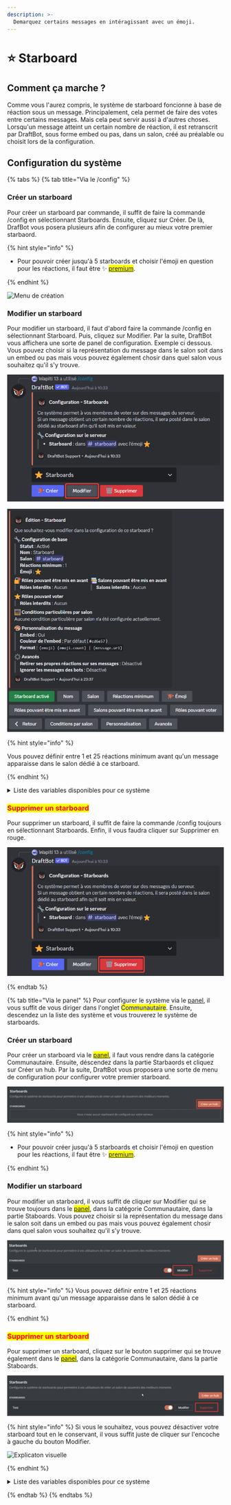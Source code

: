 ```yaml
---
description: >-
  Demarquez certains messages en intéragissant avec un émoji.
---
```


# ⭐ Starboard

## Comment ça marche ? 

Comme vous l'aurez compris, le système de starboard foncionne à base de réaction sous un message. Principalement, cela permet de faire des votes entre certains messages. Mais cela peut servir aussi à d'autres choses. Lorsqu'un message atteint un certain nombre de réaction, il est retranscrit par DraftBot, sous forme embed ou pas, dans un salon, créé au préalable ou choisit lors de la configuration.


## Configuration du système 

{% tabs %}
{% tab title="Via le /config" %}

### Créer un starboard

Pour créer un starboard par commande, il suffit de faire la commande /config en sélectionnant Starboards. Ensuite, cliquez sur Créer. De là, DrafBot vous posera plusieurs afin de configurer au mieux votre premier starbaord. 

{% hint style="info" %}

- Pour pouvoir créer jusqu'à 5 starboards et choisir l'émoji en question pour les réactions, il faut être ✨ <mark style="color:orange;">[premium](https://www.draftbot.fr/premium/)</mark>.

{% endhint %}

![Menu de création](../.gitbook/assets/starboard/creacdms.png)


### Modifier un starboard

Pour modifier un starboard, il faut d'abord faire la commande /config en sélectionnant Starboard. Puis, cliquez sur Modifier. Par la suite, DraftBot vous affichera une sorte de panel de configuration. Exemple ci dessous. Vous pouvez choisir si la représentation du message dans le salon soit dans un embed ou pas mais vous pouvez également chosir dans quel salon vous souhaitez qu'il s'y trouve.

![Explicaton visuelle](../.gitbook/assets/starboards/modifcdms.png)

![Explicaton visuelle](../.gitbook/assets/starboards/modulecdms.png)

{% hint style="info" %}

Vous pouvez définir entre 1 et 25 réactions minimum avant qu'un message apparaisse dans le salon dédié à ce starboard.

{% endhint %}

<details>
<summary>Liste des variables disponibles pour ce système</summary>

Les variables sont des bouts de texte qui évoluent suivant la personne, le serveur, le salon ou encore le temps.Voici celles utilisables pour le système de starboard : 
 
- `{user}` = Surnom du membre sur le serveur.
- `{user.username}` = Pseudo du compte du membre.
- `{user.globalname}` = Nom affiché du compte du membre.
- `{emoji}` = Emoji du starboard.
- `{emoji.count}` = Nombre de réactions.
- `{message.url}` = Lien du message.

{% hint style="info" %}

La forme basique que DraftBot donne lors de la configuration est "{emoji} {emoji.count} | {message.url}".

{% endhint %}

</details>


### <mark style="color:red;">Supprimer un starboard</mark>

Pour supprimer un starboard, il suffit de faire la commande /config toujours en sélectionnant Starboards. Enfin, il vous faudra cliquer sur Supprimer en rouge.

![Explicaton visuelle](../.gitbook/assets/starboards/supcdms.png)


{% endtab %}

{% tab title="Via le panel" %}
Pour configurer le système via le [panel](https://www.draftbot.fr/dashboard/), il vous suffit de vous diriger dans l'onglet <mark style ="color:blue;">Communautaire</mark>. Ensuite, descendez un la liste des système et vous trouverez le système de starboards.

### Créer un starboard

Pour créer un starboard via le <mark style="color:orange;">[panel](https://www.draftbot.fr/dashboard)</mark>, il faut vous rendre dans la catégorie Communautaire. Ensuite, déscendez dans la partie Starbaords et cliquez sur Créer un hub. Par la suite, DraftBot vous proposera une sorte de menu de configuration pour configurer votre premier starboard.

![Explicaton visuelle](../.gitbook/assets/starboards/creapanel.png)

{% hint style="info" %}

- Pour pouvoir créer jusqu'à 5 starboards et choisir l'émoji en question pour les réactions, il faut être ✨ <mark style="color:orange;">[premium](https://www.draftbot.fr/premium/)</mark>.

{% endhint %}


### Modifier un starboard

Pour modifier un starboard, il vous suffit de cliquer sur Modifier qui se trouve toujours dans le <mark style="color:orange;">[panel](https://www.draftbot.fr/dashboard)</mark>, dans la catégorie Communautaire, dans la partie Staboards.  Vous pouvez choisir si la représentation du message dans le salon soit dans un embed ou pas mais vous pouvez également chosir dans quel salon vous souhaitez qu'il s'y trouve.

![Explicaton visuelle](../.gitbook/assets/starboards/modifpanel.png)

{% hint style="info" %}
Vous pouvez définir entre 1 et 25 réactions minimum avant qu'un message apparaisse dans le salon dédié à ce starboard.

{% endhint %}


### <mark style="color:red;">Supprimer un starboard</mark>

Pour supprimer un starboard, cliquez sur le bouton supprimer qui se trouve également dans le <mark style="color:orange;">[panel](https://www.draftbot.fr/dashboard)</mark>, dans la catégorie Communautaire, dans la partie Staboards.

![Explicaton visuelle](../.gitbook/assets/starboards/supanel.png)

{% hint style="info" %}
Si vous le souhaitez, vous pouvez désactiver votre starboard tout en le conservant, il vous suffit juste de cliquer sur l'encoche à gauche du bouton Modifier.

![Explicaton visuelle](../.gitbook/assets/starbaords/astucepanel.png)

{% endhint %}


<details>
<summary>Liste des variables disponibles pour ce système</summary>

Les variables sont des bouts de texte qui évoluent suivant la personne, le serveur, le salon ou encore le temps.Voici celles utilisables pour le système de starboard : 
 
- `{user}` = Surnom du membre sur le serveur.
- `{user.username}` = Pseudo du compte du membre.
- `{user.globalname}` = Nom affiché du compte du membre.
- `{emoji}` = Emoji du starboard.
- `{emoji.count}` = Nombre de réactions.
- `{message.url}` = Lien du message.

{% hint style="info" %}
La forme basique que DraftBot donne lors de la configuration est "{emoji} {emoji.count} | {message.url}".

{% endhint %}

</details>


{% endtab %}
{% endtabs %}